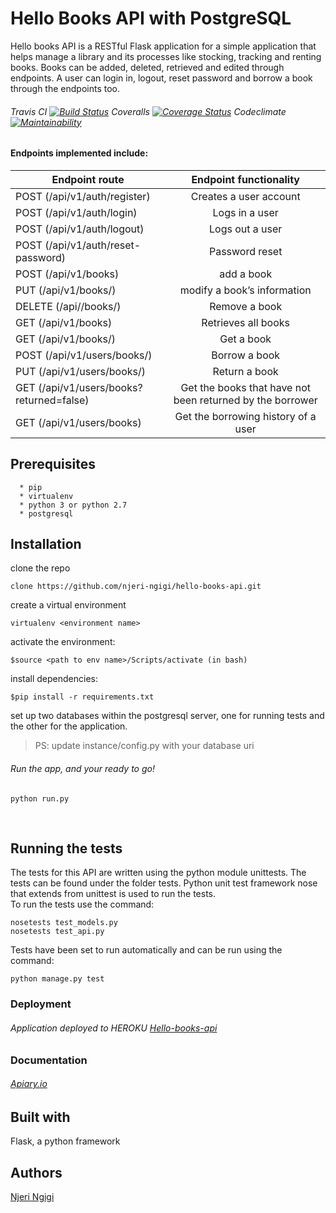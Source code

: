 # Hello Books API with PostgreSQL
Hello books API is a RESTful Flask application for a simple application that helps manage a library and its processes like stocking, tracking and renting books. Books can be added, deleted, retrieved and edited through endpoints. A user can login in, logout, reset password and borrow a book through the endpoints too. 
###### Travis CI [![Build Status](https://travis-ci.org/njeri-ngigi/hello_api.svg?branch=master)](https://travis-ci.org/njeri-ngigi/hello_api) Coveralls [![Coverage Status](https://coveralls.io/repos/github/njeri-ngigi/hello_api/badge.svg?branch=unittests)](https://coveralls.io/github/njeri-ngigi/hello_api?branch=unittests) Codeclimate [![Maintainability](https://api.codeclimate.com/v1/badges/134755222a765551cf15/maintainability)](https://codeclimate.com/github/njeri-ngigi/hello_api/maintainability)

#### Endpoints implemented include:
| Endpoint route                                 |   Endpoint functionality                                    |
| ---------------------------------------------- |:-----------------------------------------------------------:|
| POST      (/api/v1/auth/register)              |   Creates a user account                                    |
| POST      (/api/v1/auth/login)                 |   Logs in a user                                            |
| POST      (/api/v1/auth/logout)                |   Logs out a user                                           |
| POST      (/api/v1/auth/reset-password)        |   Password reset                                            |
| POST      (/api/v1/books)                      |   add a book                                                |
| PUT       (/api/v1/books/<bookId>)             |   modify a book’s information                               |
| DELETE    (/api//books/<bookId>)               |   Remove a book                                             |
| GET       (/api/v1/books)                      |   Retrieves all books                                       |
| GET       (/api/v1/books/<bookId>)             |   Get a book                                                |
| POST      (/api/v1/users/books/<bookId>)       |   Borrow a book                                             |
| PUT       (/api/v1/users/books/<bookId>)       |   Return a book                                             |
| GET       (/api/v1/users/books?returned=false) |   Get the books that have not been returned by the borrower |
| GET       (/api/v1/users/books)                |   Get the borrowing history of a user                       |


## Prerequisites
      * pip
      * virtualenv
      * python 3 or python 2.7
      * postgresql
      

## Installation
   clone the repo
   ```
   clone https://github.com/njeri-ngigi/hello-books-api.git
   ```
   create a virtual environment
   ```
   virtualenv <environment name>
   ```
   activate the environment:
   ```
   $source <path to env name>/Scripts/activate (in bash)
   ```
   install dependencies:
   ```
   $pip install -r requirements.txt
   ```
   set up two databases within the postgresql server, one for running tests and the other for the application.
   > PS: update instance/config.py with your database uri 
   ###### Run the app, and your ready to go!
   ```
   python run.py
   ```
      

## Running the tests
  The tests for this API are written using the python module unittests. The tests can be found under the folder tests.
  Python unit test framework nose that extends from unittest is used to run the tests.<br>
  To run the tests use the command:
      
   ```
   nosetests test_models.py
   nosetests test_api.py
  ```
  
  Tests have been set to run automatically and can be run using the command:
  ```
  python manage.py test
  ```
   
### Deployment
###### Application deployed to HEROKU [Hello-books-api](https://my-hello-books-api.herokuapp.com/)

### Documentation
###### [Apiary.io](https://hellobooksapi3.docs.apiary.io/#)

## Built with 
   Flask, a python framework
   
## Authors
[Njeri Ngigi](https://github.com/njeri-ngigi)

